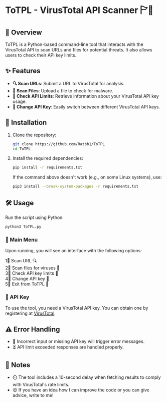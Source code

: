 # ToTPL - VirusTotal API Scanner 🏱🏹

## 🚀 Overview

ToTPL is a Python-based command-line tool that interacts with the VirusTotal API to scan URLs and files for potential threats. It also allows users to check their API key limits.

## ✨ Features

- **🔍 Scan URLs**: Submit a URL to VirusTotal for analysis.
- **🦠 Scan Files**: Upload a file to check for malware.
- **🔑 Check API Limits**: Retrieve information about your VirusTotal API key usage.
- **🔀 Change API Key**: Easily switch between different VirusTotal API keys.

## 👅 Installation

1. Clone the repository:
   ```sh
   git clone https://github.com/Ratbb1/ToTPL
   cd ToTPL
   ```
2. Install the required dependencies:
   ```sh
   pip install -r requirements.txt
   ```
   If the command above doesn't work (e.g., on some Linux systems), use:
   ```sh
   pip3 install --break-system-packages -r requirements.txt
   ```

## 🛠 Usage

Run the script using Python:
```sh
python3 ToTPL.py
```

### 📌 Main Menu

Upon running, you will see an interface with the following options:

1⃣ Scan URL 🔍\
2⃣ Scan files for viruses 🦠\
3⃣ Check API key limits 🔑\
4⃣ Change API key 🔀\
5⃣ Exit from ToTPL 🚪

### 🔑 API Key

To use the tool, you need a VirusTotal API key. You can obtain one by registering at [VirusTotal](https://www.virustotal.com/).

## ⚠️ Error Handling

- 🚫 Incorrect input or missing API key will trigger error messages.
- ⏳ API limit exceeded responses are handled properly.

## 📝 Notes

- ⏲️ The tool includes a 10-second delay when fetching results to comply with VirusTotal's rate limits.
- 😊 If you have an idea how I can improve the code or you can give advice, write to me! 
